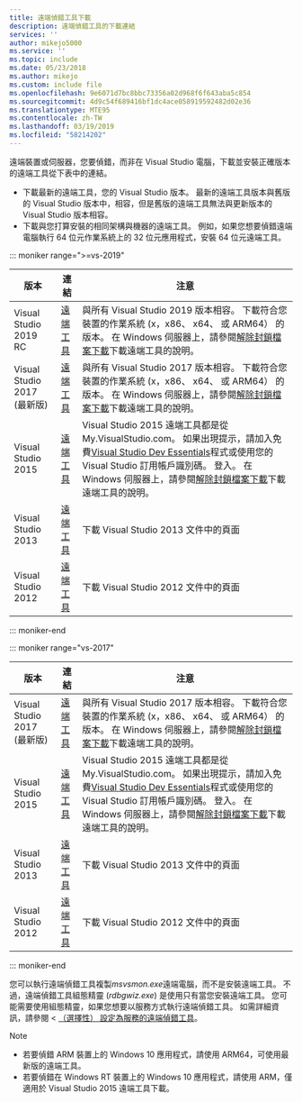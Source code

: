 ```yaml
---
title: 遠端偵錯工具下載
description: 遠端偵錯工具的下載連結
services: ''
author: mikejo5000
ms.service: ''
ms.topic: include
ms.date: 05/23/2018
ms.author: mikejo
ms.custom: include file
ms.openlocfilehash: 9e6071d7bc8bbc73356a02d968f6f643aba5c854
ms.sourcegitcommit: 4d9c54f689416bf1dc4ace058919592482d02e36
ms.translationtype: MTE95
ms.contentlocale: zh-TW
ms.lasthandoff: 03/19/2019
ms.locfileid: "58214202"
---
```

遠端裝置或伺服器，您要偵錯，而非在 Visual Studio 電腦，下載並安裝正確版本的遠端工具從下表中的連結。

- 下載最新的遠端工具，您的 Visual Studio 版本。 最新的遠端工具版本與舊版的 Visual Studio 版本中，相容，但是舊版的遠端工具無法與更新版本的 Visual Studio 版本相容。
- 下載與您打算安裝的相同架構與機器的遠端工具。 例如，如果您想要偵錯遠端電腦執行 64 位元作業系統上的 32 位元應用程式，安裝 64 位元遠端工具。

::: moniker range=">=vs-2019"

|版本|連結|注意|
|-|-|-|
|Visual Studio 2019 RC|[遠端工具](https://visualstudio.microsoft.com/downloads/?q=remote+tools#remote-tools-for-visual-studio-2019)|與所有 Visual Studio 2019 版本相容。 下載符合您裝置的作業系統 (x，x86、 x64、 或 ARM64） 的版本。 在 Windows 伺服器上，請參閱[解除封鎖檔案下載](../../debugger/remote-debugging-unblock-file-download.md)下載遠端工具的說明。|
|Visual Studio 2017 (最新版)|[遠端工具](https://visualstudio.microsoft.com/downloads/?q=remote+tools#remote-tools-for-visual-studio-2017)|與所有 Visual Studio 2017 版本相容。 下載符合您裝置的作業系統 (x，x86、 x64、 或 ARM64） 的版本。 在 Windows 伺服器上，請參閱[解除封鎖檔案下載](../../debugger/remote-debugging-unblock-file-download.md)下載遠端工具的說明。|
|Visual Studio 2015|[遠端工具](https://my.visualstudio.com/Downloads?q=remote%20tools%20visual%20studio%202015)|Visual Studio 2015 遠端工具都是從 My.VisualStudio.com。 如果出現提示，請加入免費[Visual Studio Dev Essentials](https://visualstudio.microsoft.com/dev-essentials/)程式或使用您的 Visual Studio 訂用帳戶識別碼。 登入。 在 Windows 伺服器上，請參閱[解除封鎖檔案下載](../../debugger/remote-debugging-unblock-file-download.md)下載遠端工具的說明。|
|Visual Studio 2013|[遠端工具](/previous-versions/visualstudio/visual-studio-2013/bt727f1t(v=vs.120)#installing-the-remote-tools)|下載 Visual Studio 2013 文件中的頁面|
|Visual Studio 2012|[遠端工具](/previous-versions/visualstudio/visual-studio-2012/bt727f1t(v=vs.110)#installing-the-remote-tools)|下載 Visual Studio 2012 文件中的頁面|

::: moniker-end

::: moniker range="vs-2017"

|版本|連結|注意|
|-|-|-|
|Visual Studio 2017 (最新版)|[遠端工具](https://visualstudio.microsoft.com/downloads/?q=remote+tools#remote-tools-for-visual-studio-2017)|與所有 Visual Studio 2017 版本相容。 下載符合您裝置的作業系統 (x，x86、 x64、 或 ARM64） 的版本。 在 Windows 伺服器上，請參閱[解除封鎖檔案下載](../../debugger/remote-debugging-unblock-file-download.md)下載遠端工具的說明。|
|Visual Studio 2015|[遠端工具](https://my.visualstudio.com/Downloads?q=remote%20tools%20visual%20studio%202015)|Visual Studio 2015 遠端工具都是從 My.VisualStudio.com。 如果出現提示，請加入免費[Visual Studio Dev Essentials](https://visualstudio.microsoft.com/dev-essentials/)程式或使用您的 Visual Studio 訂用帳戶識別碼。 登入。 在 Windows 伺服器上，請參閱[解除封鎖檔案下載](../../debugger/remote-debugging-unblock-file-download.md)下載遠端工具的說明。|
|Visual Studio 2013|[遠端工具](/previous-versions/visualstudio/visual-studio-2013/bt727f1t(v=vs.120)#installing-the-remote-tools)|下載 Visual Studio 2013 文件中的頁面|
|Visual Studio 2012|[遠端工具](/previous-versions/visualstudio/visual-studio-2012/bt727f1t(v=vs.110)#installing-the-remote-tools)|下載 Visual Studio 2012 文件中的頁面|

::: moniker-end

您可以執行遠端偵錯工具複製*msvsmon.exe*遠端電腦，而不是安裝遠端工具。 不過，遠端偵錯工具組態精靈 (*rdbgwiz.exe*) 是使用只有當您安裝遠端工具。 您可能需要使用組態精靈，如果您想要以服務方式執行遠端偵錯工具。 如需詳細資訊，請參閱 < [（選擇性） 設定為服務的遠端偵錯工具](../../debugger/remote-debugging.md#bkmk_configureService)。

>[!NOTE]
>- 若要偵錯 ARM 裝置上的 Windows 10 應用程式，請使用 ARM64，可使用最新版的遠端工具。
>- 若要偵錯在 Windows RT 裝置上的 Windows 10 應用程式，請使用 ARM，僅適用於 Visual Studio 2015 遠端工具下載。
